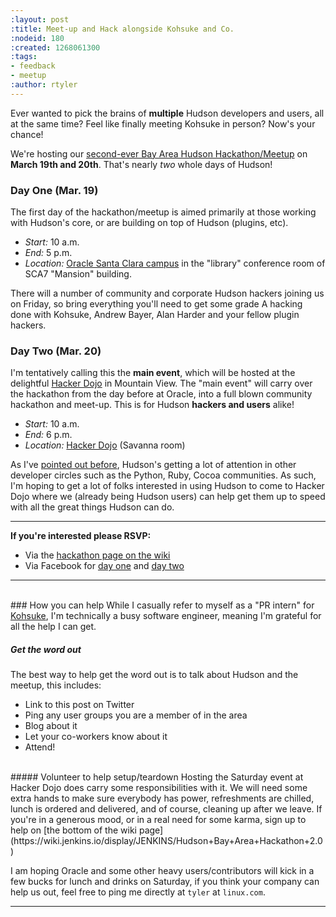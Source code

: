 ```yaml
---
:layout: post
:title: Meet-up and Hack alongside Kohsuke and Co.
:nodeid: 180
:created: 1268061300
:tags:
- feedback
- meetup
:author: rtyler
---
```

Ever wanted to pick the brains of **multiple** Hudson developers and users, all at the same time? Feel like finally meeting Kohsuke in person? Now's your chance!

We're hosting our [second-ever Bay Area Hudson Hackathon/Meetup](https://wiki.jenkins.io/display/JENKINS/Hudson+Bay+Area+Hackathon+2.0) on **March 19th and 20th**. That's nearly *two* whole days of Hudson!

### Day One (Mar. 19)
The first day of the hackathon/meetup is aimed primarily at those working with Hudson's core, or are building on top of Hudson (plugins, etc). 

* *Start:* 10 a.m.
* *End:*   5 p.m.
* *Location:* [Oracle Santa Clara campus](https://tinyurl.com/SunSantaClaraCampus) in the "library" conference room of SCA7 "Mansion" building.

There will a number of community and corporate Hudson hackers joining us on Friday, so bring everything you'll need to get some grade A hacking done with Kohsuke, Andrew Bayer, Alan Harder and your fellow plugin hackers.


### Day Two (Mar. 20)
I'm tentatively calling this the **main event**, which will be hosted at the delightful [Hacker Dojo](https://hackerdojo.pbworks.com) in Mountain View. The "main event" will carry over the hackathon from the day before at Oracle, into a full blown community hackathon and meet-up. This is for Hudson **hackers and users** alike!


* *Start:* 10 a.m.
* *End:*   6 p.m.
* *Location:* [Hacker Dojo](https://hackerdojo.pbworks.com/) (Savanna room)

As I've [pointed out before](https://jenkins.io/content/hudson-pycon), Hudson's getting a lot of attention in other developer circles such as the Python, Ruby, Cocoa communities. As such, I'm hoping to get a lot of folks interested in using Hudson to come to Hacker Dojo where we (already being Hudson users) can help get them up to speed with all the great things Hudson can do.

----

**If you're interested please RSVP:**

* Via the [hackathon page on the wiki](https://wiki.jenkins.io/display/JENKINS/Hudson+Bay+Area+Hackathon+2.0)
* Via Facebook for [day one](https://www.facebook.com/event.php?eid=369652692847) and [day two](https://www.facebook.com/event.php?eid=359578281880)

----
<br clear="all"/>
### How you can help
While I casually refer to myself as a "PR intern" for <a id="aptureLink_8uglegfosn" href="https://twitter.com/kohsukekawa">Kohsuke</a>, I'm technically a busy software engineer, meaning I'm grateful for all the help I can get.

##### Get the word out
The best way to help get the word out is to talk about Hudson and the meetup, this includes:

* Link to this post on Twitter
* Ping any user groups you are a member of in the area
* Blog about it
* Let your co-workers know about it
* Attend!

<br clear="all"/>
##### Volunteer to help setup/teardown
Hosting the Saturday event at Hacker Dojo does carry some responsibilities with it. We will need some extra hands to make sure everybody has power, refreshments are chilled, lunch is ordered and delivered, and of course, cleaning up after we leave. If you're in a generous mood, or in a real need for some karma, sign up to help on [the bottom of the wiki page](https://wiki.jenkins.io/display/JENKINS/Hudson+Bay+Area+Hackathon+2.0)


I am hoping Oracle and some other heavy users/contributors will kick in a few bucks for lunch and drinks on Saturday, if you think your company can help us out, feel free to ping me directly at `tyler` at `linux.com`.

----
<!--break-->
